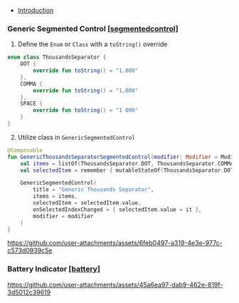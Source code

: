 
- [Introduction](#generic)

### Generic Segmented Control [[segmentedcontrol]](app/src/main/java/com/andresruiz/composablesnippets/segmentedcontrol)

1. Define the `Enum` or `Class` with a `toString()` override


```kotlin
enum class ThousandsSeparator {
    DOT {
        override fun toString() = "1.000"
    },
    COMMA {
        override fun toString() = "1,000"
    },
    SPACE {
        override fun toString() = "1 000"
    }
}
```
2. Utilize class in `GenericSegmentedControl`

```kotlin
@Composable
fun GenericThousandsSeparatorSegmentedControl(modifier: Modifier = Modifier) {
    val items = listOf(ThousandsSeparator.DOT, ThousandsSeparator.COMMA, ThousandsSeparator.SPACE)
    val selectedItem = remember { mutableStateOf(ThousandsSeparator.DOT) }

    GenericSegmentedControl(
        title = "Generic Thousands Separator",
        items = items,
        selectedItem = selectedItem.value,
        onSelectedIndexChanged = { selectedItem.value = it },
        modifier = modifier
    )
}
```

https://github.com/user-attachments/assets/6feb0497-a319-4e3e-977c-c573d0939c5e

### Battery Indicator [[battery]](app/src/main/java/com/andresruiz/composablesnippets/battery)

https://github.com/user-attachments/assets/45a6ea97-dab9-462e-819f-3d5012c39619









